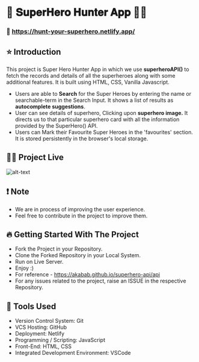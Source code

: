# 🚀 𝐒𝐮𝐩𝐞𝐫𝐇𝐞𝐫𝐨 𝐇𝐮𝐧𝐭𝐞𝐫 𝐀𝐩𝐩 🦸‍♂️
### 🔗 https://hunt-your-superhero.netlify.app/

## ⭐ Introduction

This project is Super Hero Hunter App in which we use **superheroAPI()** to fetch the records and details of all the superheroes along with some additional features.
It is built using HTML, CSS, Vanilla Javascript.

- Users are able to **Search** for the Super Heroes by entering the name or searchable-term in the Search Input. It shows a list of results as **autocomplete suggestions**.
- User can see details of superhero, Clicking upon **superhero image.** It directs us to that particular superhero card with all the information provided by the SuperHero() API.
- Users can Mark their Favourite Super Heroes in the 'favourites' section. It is stored persistently in the browser's local storage.
## 🦸‍♀️ Project Live
![alt-text](https://github.com/Alokkumarcse/find-super-hero/blob/main/superhero.gif)

## ❗ Note
- We are in process of improving the user experience.
- Feel free to contribute in the project to improve them.

## 🔥 Getting Started With The Project
- Fork the Project in your Repository.
- Clone the Forked Repository in your Local System.
- Run on Live Server.
- Enjoy :)
- For reference - https://akabab.github.io/superhero-api/api
- For any issues related to the project, raise an ISSUE in the respective Repository.


## 🔨 Tools Used
   
- Version Control System: Git
- VCS Hosting: GitHub
- Deployment: Netlify
- Programming / Scripting: JavaScript
- Front-End: HTML, CSS
- Integrated Development Environment: VSCode

